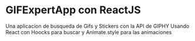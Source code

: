 # GIFExpertApp con ReactJS

Una aplicacion de busqueda de Gifs y Stickers con la API de GIPHY
Usando React con Hoocks para buscar y Animate.style para las animaciones
